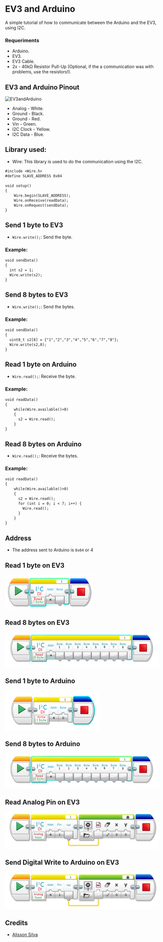 # EV3 and Arduino
  A simple tutorial of how to communicate between the Arduino and the EV3, using I2C.
  
 ### Requeriments
  - Arduino.
  - EV3.
  - EV3 Cable.
  - 2x - 40kΩ Resistor Pull-Up (Optional, if the a communication was with problems, use the resistors!).
 
## EV3 and Arduino Pinout
 ![EV3andArduino](https://32414320wji53mwwch1u68ce-wpengine.netdna-ssl.com/wp-content/uploads/2014/05/Arduino-and-NXT-Schematic1-1024x480.png)
  - Analog - White.
  - Ground - Black.
  - Ground - Red.
  - Vin - Green.
  - I2C Clock - Yellow.
  - I2C Data - Blue.
  
## Library used:

  - Wire: This library is used to do the communication using the I2C.

```
#include <Wire.h> 
#define SLAVE_ADDRESS 0x04 

void setup()
{
    Wire.begin(SLAVE_ADDRESS); 
    Wire.onReceive(readData); 
    Wire.onRequest(sendData); 
}
```

## Send 1 byte to EV3
  - `Wire.write();`: Send the byte.
### Example:
```
void sendData()
{
  int s2 = 1;
  Wire.write(s2);
}
```

## Send 8 bytes to EV3
  - `Wire.write();`: Send the bytes.
### Example:
```
void sendData()
{
  uint8_t s2[8] = {"1","2","3","4","5","6","7","8"};
  Wire.write(s2,8);
}
```

## Read 1 byte on Arduino
  - `Wire.read();`: Receive the byte.
### Example:
```
void readData()
{
    while(Wire.available()>0)
    {
      s2 = Wire.read();
    }
}
```

## Read 8 bytes on Arduino
  - `Wire.read();`: Receive the bytes.
### Example:
```
void readData()
{
    while(Wire.available()>0)
    {
      s2 = Wire.read();
      for (int i = 0; i < 7; i++) {
        Wire.read();
      }
    }
}
```

## Address

 - The address sent to Arduino is `0x04` or 4

## Read 1 byte on EV3
 ![EV3andArduino](https://raw.githubusercontent.com/alissonsilvajs/EV3andArduino/master/images/read1byte.png)
 
## Read 8 bytes on EV3
![EV3andArduino](https://raw.githubusercontent.com/alissonsilvajs/EV3andArduino/master/images/read8bytes.jpeg)
 
## Send 1 byte to Arduino
 ![EV3andArduino](https://raw.githubusercontent.com/alissonsilvajs/EV3andArduino/master/images/write1byte.png)
 
## Send 8 bytes to Arduino
 ![EV3andArduino](https://raw.githubusercontent.com/alissonsilvajs/EV3andArduino/master/images/write8bytes.jpeg)

## Read Analog Pin on EV3
 ![EV3andArduino](https://raw.githubusercontent.com/alissonsilvajs/EV3andArduino/master/images/analogread.jpeg)
 
## Send Digital Write to Arduino on EV3
 ![EV3andArduino](https://raw.githubusercontent.com/alissonsilvajs/EV3andArduino/master/images/analogread.jpeg)

## Credits
 - [Alisson Silva](https://github.com/alissonsilvajs)

